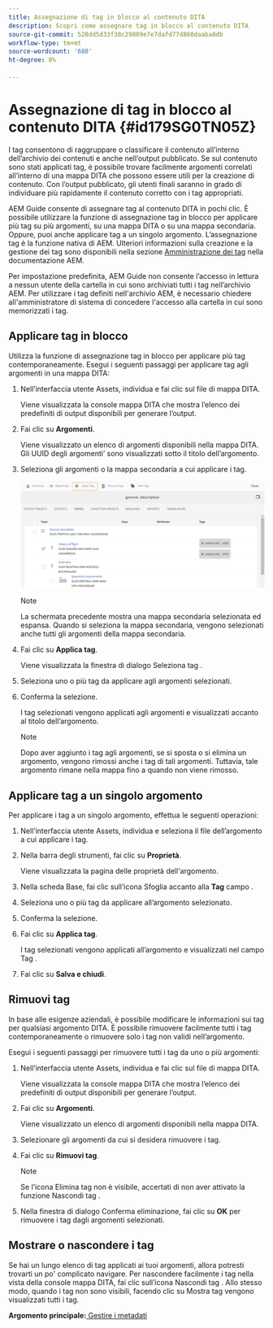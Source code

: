 ```yaml
---
title: Assegnazione di tag in blocco al contenuto DITA
description: Scopri come assegnare tag in blocco al contenuto DITA
source-git-commit: 528dd5d33f38c29809e7e7dafd77d860daaba8db
workflow-type: tm+mt
source-wordcount: '688'
ht-degree: 0%

---
```



# Assegnazione di tag in blocco al contenuto DITA {#id179SG0TN05Z}

I tag consentono di raggruppare o classificare il contenuto all’interno dell’archivio dei contenuti e anche nell’output pubblicato. Se sul contenuto sono stati applicati tag, è possibile trovare facilmente argomenti correlati all’interno di una mappa DITA che possono essere utili per la creazione di contenuto. Con l’output pubblicato, gli utenti finali saranno in grado di individuare più rapidamente il contenuto corretto con i tag appropriati.

AEM Guide consente di assegnare tag al contenuto DITA in pochi clic. È possibile utilizzare la funzione di assegnazione tag in blocco per applicare più tag su più argomenti, su una mappa DITA o su una mappa secondaria. Oppure, puoi anche applicare tag a un singolo argomento. L’assegnazione tag è la funzione nativa di AEM. Ulteriori informazioni sulla creazione e la gestione dei tag sono disponibili nella sezione [Amministrazione dei tag](https://experienceleague.adobe.com/docs/experience-manager-cloud-service/sites/authoring/features/tags.html?lang=en) nella documentazione AEM.

Per impostazione predefinita, AEM Guide non consente l’accesso in lettura a nessun utente della cartella in cui sono archiviati tutti i tag nell’archivio AEM. Per utilizzare i tag definiti nell&#39;archivio AEM, è necessario chiedere all&#39;amministratore di sistema di concedere l&#39;accesso alla cartella in cui sono memorizzati i tag.

## Applicare tag in blocco

Utilizza la funzione di assegnazione tag in blocco per applicare più tag contemporaneamente. Esegui i seguenti passaggi per applicare tag agli argomenti in una mappa DITA:

1. Nell’interfaccia utente Assets, individua e fai clic sul file di mappa DITA.

   Viene visualizzata la console mappa DITA che mostra l’elenco dei predefiniti di output disponibili per generare l’output.

1. Fai clic su **Argomenti**.

   Viene visualizzato un elenco di argomenti disponibili nella mappa DITA. Gli UUID degli argomenti’ sono visualizzati sotto il titolo dell’argomento.

1. Seleziona gli argomenti o la mappa secondaria a cui applicare i tag.

   ![](images/apply-tags-uuid.png)


   >[!NOTE]
   >
   > La schermata precedente mostra una mappa secondaria selezionata ed espansa. Quando si seleziona la mappa secondaria, vengono selezionati anche tutti gli argomenti della mappa secondaria.

1. Fai clic su **Applica tag**.

   Viene visualizzata la finestra di dialogo Seleziona tag .

1. Seleziona uno o più tag da applicare agli argomenti selezionati.

1. Conferma la selezione.

   I tag selezionati vengono applicati agli argomenti e visualizzati accanto al titolo dell’argomento.

   >[!NOTE]
   >
   > Dopo aver aggiunto i tag agli argomenti, se si sposta o si elimina un argomento, vengono rimossi anche i tag di tali argomenti. Tuttavia, tale argomento rimane nella mappa fino a quando non viene rimosso.


## Applicare tag a un singolo argomento

Per applicare i tag a un singolo argomento, effettua le seguenti operazioni:

1. Nell’interfaccia utente Assets, individua e seleziona il file dell’argomento a cui applicare i tag.

1. Nella barra degli strumenti, fai clic su **Proprietà**.

   Viene visualizzata la pagina delle proprietà dell&#39;argomento.

1. Nella scheda Base, fai clic sull’icona Sfoglia accanto alla **Tag** campo .

1. Seleziona uno o più tag da applicare all’argomento selezionato.

1. Conferma la selezione.

1. Fai clic su **Applica tag**.

   I tag selezionati vengono applicati all’argomento e visualizzati nel campo Tag .

1. Fai clic su **Salva e chiudi**.


## Rimuovi tag

In base alle esigenze aziendali, è possibile modificare le informazioni sui tag per qualsiasi argomento DITA. È possibile rimuovere facilmente tutti i tag contemporaneamente o rimuovere solo i tag non validi nell’argomento.

Esegui i seguenti passaggi per rimuovere tutti i tag da uno o più argomenti:

1. Nell’interfaccia utente Assets, individua e fai clic sul file di mappa DITA.

   Viene visualizzata la console mappa DITA che mostra l’elenco dei predefiniti di output disponibili per generare l’output.

1. Fai clic su **Argomenti**.

   Viene visualizzato un elenco di argomenti disponibili nella mappa DITA.

1. Selezionare gli argomenti da cui si desidera rimuovere i tag.

1. Fai clic su **Rimuovi tag**.

   >[!NOTE]
   >
   > Se l’icona Elimina tag non è visibile, accertati di non aver attivato la funzione Nascondi tag .

1. Nella finestra di dialogo Conferma eliminazione, fai clic su **OK** per rimuovere i tag dagli argomenti selezionati.


## Mostrare o nascondere i tag

Se hai un lungo elenco di tag applicati ai tuoi argomenti, allora potresti trovarti un po&#39; complicato navigare. Per nascondere facilmente i tag nella vista della console mappa DITA, fai clic sull’icona Nascondi tag . Allo stesso modo, quando i tag non sono visibili, facendo clic su Mostra tag vengono visualizzati tutti i tag.

**Argomento principale:**[ Gestire i metadati](manage-metadata.md)

